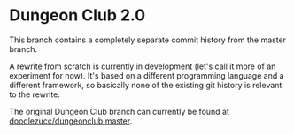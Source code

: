 # Dungeon Club 2.0

This branch contains a completely separate commit history from the master branch.

A rewrite from scratch is currently in development (let's call it more of an experiment for now).
It's based on a different programming language and a different framework, so basically none of the existing git history is relevant to the rewrite.

The original Dungeon Club branch can currently be found at [doodlezucc/dungeonclub:master](https://github.com/doodlezucc/dungeonclub/tree/master).
